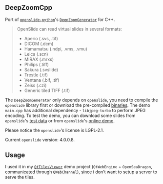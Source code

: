 #

## DeepZoomCpp

Port of [`openslide-python`](https://github.com/openslide/openslide-python)'s [`DeepZoomGenerator`](https://github.com/openslide/openslide-python/blob/main/openslide/deepzoom.py) for C++.

> OpenSlide can read virtual slides in several formats:
> - Aperio (.svs, .tif)
> - DICOM (.dcm)
> - Hamamatsu (.ndpi, .vms, .vmu)
> - Leica (.scn)
> - MIRAX (.mrxs)
> - Philips (.tiff)
> - Sakura (.svslide)
> - Trestle (.tif)
> - Ventana (.bif, .tif)
> - Zeiss (.czi)
> - Generic tiled TIFF (.tif)

The `DeepZoomGenerator` only depends on `openslide`, you need to compile the `openslide` library first or download the pre-compiled [binaries](https://openslide.org/download/).
The demo `main.cpp` has additional dependency - `libjpeg-turbo` to perform JPEG encoding. To test the demo, you can download some slides from `openslide`'s [test data](https://openslide.cs.cmu.edu/download/openslide-testdata/) or from `openslide`'s [online demo](https://openslide.org/demo/).

Please notice the `openslide`'s license is LGPL-2.1.

Current `openslide` version: 4.0.0.8.

## Usage

I used it in my [`QtTilesViewer`](https://github.com/RoomOfAnalysis/QtTrials/tree/main/QtTilesViewer) demo project (`QtWebEngine` + `OpenSeaDragon`, communicated through `QWebChannel`), since i don't want to setup a server to serve the tiles.
